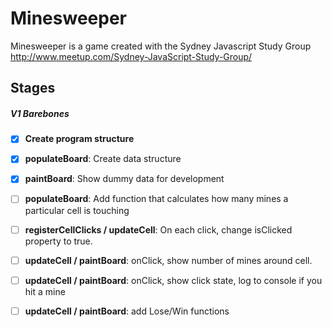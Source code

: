 # Minesweeper

Minesweeper is a game created with the Sydney Javascript Study Group http://www.meetup.com/Sydney-JavaScript-Study-Group/

## Stages

##### V1 Barebones

- [x] **Create program structure**
- [x] **populateBoard**: Create data structure
- [x] **paintBoard**: Show dummy data for development
- [ ] **populateBoard**: Add function that calculates how many mines a particular cell is touching
- [ ] **registerCellClicks / updateCell**: On each click, change isClicked property to true. 
- [ ] **updateCell / paintBoard**: onClick, show number of mines around cell.
- [ ] **updateCell / paintBoard**: onClick, show click state, log to console if you hit a mine
- [ ] **updateCell / paintBoard**: add Lose/Win functions 



